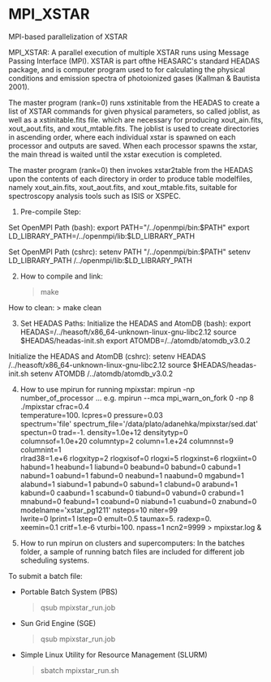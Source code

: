 # MPI_XSTAR
MPI-based parallelization of XSTAR

MPI_XSTAR: A parallel execution of multiple XSTAR runs using 
Message Passing Interface (MPI). XSTAR is part ofthe HEASARC's 
standard HEADAS package, and is computer program used to for
calculating the physical conditions and emission spectra of 
photoionized gases (Kallman & Bautista 2001).
 
The master program (rank=0) runs xstinitable from the HEADAS to 
create a list of XSTAR commands for given physical parameters, 
so called joblist, as well as a xstinitable.fits file. which are 
necessary for producing xout_ain.fits, xout_aout.fits, and 
xout_mtable.fits. The joblist is used to create directories in 
ascending order, where each individual xstar is spawned on each 
processor and outputs are saved. When each processor spawns the 
xstar, the main thread is waited until the xstar execution is 
completed.
 
The master program (rank=0) then invokes xstar2table from the 
HEADAS upon the contents of each directory in order to produce 
table modelfiles, namely xout_ain.fits, xout_aout.fits, and 
xout_mtable.fits, suitable for spectroscopy analysis tools such 
as ISIS or XSPEC.

1. Pre-compile Step:

 Set OpenMPI Path (bash):
    export PATH="/../openmpi/bin:$PATH"
    export LD_LIBRARY_PATH=/../openmpi/lib:$LD_LIBRARY_PATH

 Set OpenMPI Path (cshrc):
    setenv PATH "/../openmpi/bin:$PATH"
    setenv LD_LIBRARY_PATH /../openmpi/lib:$LD_LIBRARY_PATH

2. How to compile and link:
     > make

 How to clean:
     > make  clean

3. Set HEADAS Paths:
 Initialize the HEADAS and AtomDB (bash):
    export HEADAS=/../heasoft/x86_64-unknown-linux-gnu-libc2.12
    source $HEADAS/headas-init.sh
    export ATOMDB=/../atomdb/atomdb_v3.0.2

 Initialize the HEADAS and AtomDB (cshrc):
    setenv HEADAS /../heasoft/x86_64-unknown-linux-gnu-libc2.12
    source $HEADAS/headas-init.sh
    setenv ATOMDB /../atomdb/atomdb_v3.0.2

4. How to use mpirun for running mpixstar:
    mpirun -np number_of_processor ... e.g.
mpirun --mca mpi_warn_on_fork 0 -np 8 ./mpixstar cfrac=0.4 \
temperature=100. lcpres=0 pressure=0.03 \
spectrum='file' spectrum_file='/data/plato/adanehka/mpixstar/sed.dat' \
spectun=0 trad=-1. density=1.0e+12 densitytyp=0 \
columnsof=1.0e+20 columntyp=2 column=1.e+24 columnnst=9 columnint=1 \
rlrad38=1.e+6 rlogxityp=2 rlogxisof=0 rlogxi=5 rlogxinst=6 rlogxiint=0 \
habund=1 heabund=1 liabund=0 beabund=0 babund=0 cabund=1 \
nabund=1 oabund=1 fabund=0 neabund=1 naabund=0 mgabund=1 \
alabund=1 siabund=1 pabund=0 sabund=1 clabund=0 arabund=1 \
kabund=0 caabund=1 scabund=0 tiabund=0 vabund=0 crabund=1 \
mnabund=0 feabund=1 coabund=0 niabund=1 cuabund=0 znabund=0 \
modelname='xstar_pg1211' nsteps=10 niter=99 \
lwrite=0 lprint=1 lstep=0 emult=0.5 taumax=5. radexp=0. \
xeemin=0.1 critf=1.e-6 vturbi=100. npass=1 ncn2=9999 > mpixstar.log &

5. How to run mpirun on clusters and supercomputers:
In the batches folder, a sample of running batch files are included 
for different job scheduling systems. 

To submit a batch file:

+ Portable Batch System (PBS)
     > qsub mpixstar_run.job

+ Sun Grid Engine (SGE)
     > qsub mpixstar_run.job

+ Simple Linux Utility for Resource Management (SLURM)
     > sbatch mpixstar_run.sh
